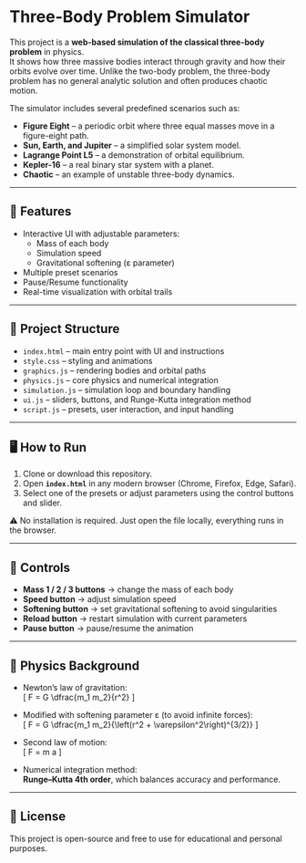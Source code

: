 # Three-Body Problem Simulator

This project is a **web-based simulation of the classical three-body problem** in physics.  
It shows how three massive bodies interact through gravity and how their orbits evolve over time. Unlike the two-body problem, the three-body problem has no general analytic solution and often produces chaotic motion.

The simulator includes several predefined scenarios such as:
- **Figure Eight** – a periodic orbit where three equal masses move in a figure-eight path.  
- **Sun, Earth, and Jupiter** – a simplified solar system model.  
- **Lagrange Point L5** – a demonstration of orbital equilibrium.  
- **Kepler-16** – a real binary star system with a planet.  
- **Chaotic** – an example of unstable three-body dynamics.  

---

## 🚀 Features
- Interactive UI with adjustable parameters:
  - Mass of each body  
  - Simulation speed  
  - Gravitational softening (ε parameter)  
- Multiple preset scenarios  
- Pause/Resume functionality  
- Real-time visualization with orbital trails  

---

## 📂 Project Structure
- `index.html` – main entry point with UI and instructions  
- `style.css` – styling and animations  
- `graphics.js` – rendering bodies and orbital paths  
- `physics.js` – core physics and numerical integration  
- `simulation.js` – simulation loop and boundary handling  
- `ui.js` – sliders, buttons, and Runge-Kutta integration method  
- `script.js` – presets, user interaction, and input handling  

---

## 🖥️ How to Run
1. Clone or download this repository.  
2. Open **`index.html`** in any modern browser (Chrome, Firefox, Edge, Safari).  
3. Select one of the presets or adjust parameters using the control buttons and slider.  

⚠️ No installation is required. Just open the file locally, everything runs in the browser.  

---

## 📖 Controls
- **Mass 1 / 2 / 3 buttons** → change the mass of each body  
- **Speed button** → adjust simulation speed  
- **Softening button** → set gravitational softening to avoid singularities  
- **Reload button** → restart simulation with current parameters  
- **Pause button** → pause/resume the animation  

---

## 🧮 Physics Background
- Newton’s law of gravitation:  
  \[
  F = G \dfrac{m_1 m_2}{r^2}
  \]

- Modified with softening parameter ε (to avoid infinite forces):  
  \[
  F = G \dfrac{m_1 m_2}{\left(r^2 + \varepsilon^2\right)^{3/2}}
  \]

- Second law of motion:  
  \[
  F = m a
  \]

- Numerical integration method:  
  **Runge–Kutta 4th order**, which balances accuracy and performance.  

---

## 📜 License
This project is open-source and free to use for educational and personal purposes.
